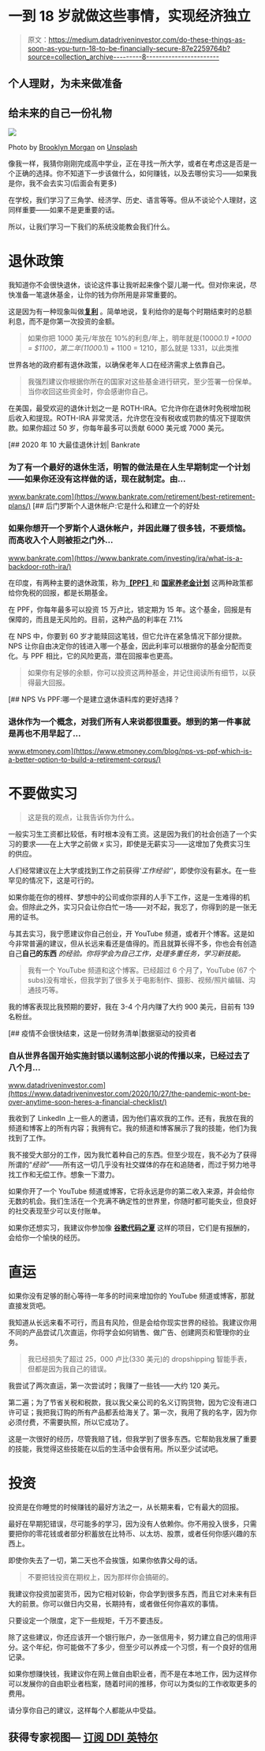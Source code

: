 # 一到 18 岁就做这些事情，实现经济独立

> 原文：<https://medium.datadriveninvestor.com/do-these-things-as-soon-as-you-turn-18-to-be-financially-secure-87e2259764b?source=collection_archive---------8----------------------->

## 个人理财，为未来做准备

## 给未来的自己一份礼物

![](img/444a589fb4d61f446be8c833b8a3af39.png)

Photo by [Brooklyn Morgan](https://unsplash.com/@brooklynmorgan?utm_source=medium&utm_medium=referral) on [Unsplash](https://unsplash.com?utm_source=medium&utm_medium=referral)

像我一样，我猜你刚刚完成高中学业，正在寻找一所大学，或者在考虑这是否是一个正确的选择。你不知道下一步该做什么，如何赚钱，以及去哪份实习——如果我是你，我不会去实习(后面会有更多)

在学校，我们学习了三角学、经济学、历史、语言等等。但从不谈论个人理财，这同样重要——如果不是更重要的话。

所以，让我们学习一下我们的系统没能教会我们什么。

# 退休政策

我知道你不会很快退休，谈论这件事让我听起来像个婴儿潮一代。但对你来说，尽快准备一笔退休基金，让你的钱为你所用是非常重要的。

这是因为有一种现象叫做[**复利**](https://www.investopedia.com/terms/c/compoundinterest.asp) 。简单地说，复利给你的是每个时期结束时的总额利息，而不是你第一次投资的金额。

> 如果你把 1000 美元/年放在 10%的利息/年上，明年就是(1000*0.1) +1000 = $1100，第二年(1100*0.1) + 1100 = 1210，那么就是 1331，以此类推

世界各地的政府都有退休政策，以确保老年人口在经济需求上依靠自己。

> 我强烈建议你根据你所在的国家对这些基金进行研究，至少签署一份保单。当你收回这些资金时，你会感谢你自己。

在美国，最受欢迎的退休计划之一是 ROTH-IRA。它允许你在退休时免税增加税后收入和提现。ROTH-IRA 非常灵活，允许您在没有税收或罚款的情况下提取供款。如果你超过 50 岁，你每年最多可以贡献 6000 美元或 7000 美元。

[](https://www.bankrate.com/retirement/best-retirement-plans/) [## 2020 年 10 大最佳退休计划| Bankrate

### 为了有一个最好的退休生活，明智的做法是在人生早期制定一个计划——如果你还没有这样做的话，现在就制定。由…

www.bankrate.com](https://www.bankrate.com/retirement/best-retirement-plans/) [](https://www.bankrate.com/investing/ira/what-is-a-backdoor-roth-ira/) [## 后门罗斯个人退休帐户:它是什么和建立一个的好处

### 如果你想开一个罗斯个人退休帐户，并因此赚了很多钱，不要烦恼。而高收入个人则被拒之门外…

www.bankrate.com](https://www.bankrate.com/investing/ira/what-is-a-backdoor-roth-ira/) 

在印度，有两种主要的退休政策，称为[**【PPF】**](https://groww.in/p/savings-schemes/public-provident-fund-ppf/)和 [**国家养老金计划**](https://groww.in/p/savings-schemes/national-pension-scheme/) 这两种政策都给你免税的回报，都是长期基金。

在 PPF，你每年最多可以投资 15 万卢比，锁定期为 15 年。这个基金，回报是有保障的，而且是无风险的。目前，这种产品的利率在 7.1%

在 NPS 中，你要到 60 岁才能赎回这笔钱，但它允许在紧急情况下部分提款。NPS 让你自由决定你的钱进入哪一个基金，因此利率可以根据你的基金分配而变化。与 PPF 相比，它的风险更高，潜在回报率也更高。

> 如果你有足够的余额，你可以投资这两种基金，并记住阅读所有细节，以获得最大回报。

[](https://www.etmoney.com/blog/nps-vs-ppf-which-is-a-better-option-to-build-a-retirement-corpus/) [## NPS Vs PPF:哪一个是建立退休语料库的更好选择？

### 退休作为一个概念，对我们所有人来说都很重要。想到的第一件事就是再也不用早起了…

www.etmoney.com](https://www.etmoney.com/blog/nps-vs-ppf-which-is-a-better-option-to-build-a-retirement-corpus/) 

# 不要做实习

> 这是我的观点，让我告诉你为什么。

一般实习生工资都比较低，有时根本没有工资。这是因为我们的社会创造了一个实习的要求——在上大学之前做 *x* 实习，即使是无薪实习——这增加了免费实习生的供应。

人们经常建议在上大学或找到工作之前获得'*工作经验'*'，即使你没有薪水。在一些罕见的情况下，这是可行的。

如果你能在你的榜样、梦想中的公司或你崇拜的人手下工作，这是一生难得的机会。但除此之外，实习只会让你白忙一场——对不起，我忘了，你得到的是一张无用的证书。

与其去实习，我宁愿建议你自己创业，开 YouTube 频道，或者开个博客。这是如今非常普遍的建议，但从长远来看还是值得的。而且就算长得不多，你也会有创造自己**自己的东西** *的经验。你将学会为自己工作，处理多重任务，学习新技能。*

> 我有一个 YouTube 频道和这个博客。已经超过 6 个月了，YouTube (67 个 subs)没有增长，但我学到了很多关于电影制作、摄影、视频/照片编辑、沟通技巧等。

我的博客表现比我预期的要好，我在 3-4 个月内赚了大约 900 美元，目前有 139 名粉丝。

[](https://www.datadriveninvestor.com/2020/10/27/the-pandemic-wont-be-over-anytime-soon-heres-a-financial-checklist/) [## 疫情不会很快结束，这是一份财务清单|数据驱动的投资者

### 自从世界各国开始实施封锁以遏制这部小说的传播以来，已经过去了八个月…

www.datadriveninvestor.com](https://www.datadriveninvestor.com/2020/10/27/the-pandemic-wont-be-over-anytime-soon-heres-a-financial-checklist/) 

我收到了 LinkedIn 上一些人的邀请，因为他们喜欢我的工作。还有，我放在我的频道和博客上的所有内容；我拥有它。我的频道和博客展示了我的技能，他们为我找到了工作。

我不接受大部分的工作，因为我忙着种自己的东西。但至少现在，我不必为了获得所谓的“*经验”*——所有这一切几乎没有社交媒体的存在和追随者，而过于努力地寻找工作和无偿工作。想象一下潜力。

如果你开了一个 YouTube 频道或博客，它将永远是你的第二收入来源，并会给你无数的机会。我们生活在一个充满不确定性的世界里，你随时都可能失业，但良好的社交表现至少可以支付账单。

如果你还想实习，我建议你参加像 [**谷歌代码之夏**](https://summerofcode.withgoogle.com/) 这样的项目，它们是有报酬的，会给你一个愉快的经历。

# 直运

如果你没有足够的耐心等待一年多的时间来增加你的 YouTube 频道或博客，那就直接发货吧。

我知道从长远来看不可行，而且有风险，但是会给你现实世界的经验。我建议你用不同的产品尝试几次直运，你将学会如何销售、做广告、创建网页和管理你的业务。

> 我已经损失了超过 25，000 卢比(330 美元)的 dropshipping 智能手表，但都是因为我自己的错误。

我尝试了两次直运，第一次尝试时；我赚了一些钱——大约 120 美元。

第二遍；为了节省关税和税款，我以我父亲公司的名义订购货物，因为它没有进口许可证；我把我订购的所有产品都丢给海关了。第一次，我用了我的名字，因为你必须付费，不需要执照，所以它成功了。

这是一次很好的经历，尽管我赔了钱，但我学到了很多东西。它帮助我发展了重要的技能，我觉得这些技能在以后的生活中会很有用。所以至少试试吧。

# 投资

投资是在你睡觉的时候赚钱的最好方法之一，从长期来看，它有最大的回报。

最好在早期犯错误，尽可能多的学习，因为没有人依赖你。你不用投入很多，只需要把你的零花钱或者部分积蓄放在比特币、以太坊、股票，或者任何你感兴趣的东西上。

即使你失去了一切，第二天也不会挨饿，如果你依靠父母的话。

> 不要把钱投资在期权上，因为那样你会搞砸的。

我建议你投资加密货币，因为它相对较新，你会学到很多东西，而且它对未来有巨大的前景。你可以做日内交易，长期持有，或者做任何你喜欢的事情。

只要设定一个限度，定下一些规矩，千万不要违反。

除了这些建议，你还应该开一个银行账户，办一张信用卡，努力建立自己的信用评分。这个年纪，你可能做不了多少，但至少可以养成一个习惯，有一个良好的信用记录。

如果你想赚快钱，我建议你在网上做自由职业者，而不是在本地工作，因为这样你可以发展你的自由职业者档案，随着时间的推移，你可以为类似的工作收取更多的费用。

请分享你自己的建议，这样每个人都能从中受益。

## 获得专家视图— [订阅 DDI 英特尔](https://datadriveninvestor.com/ddi-intel)